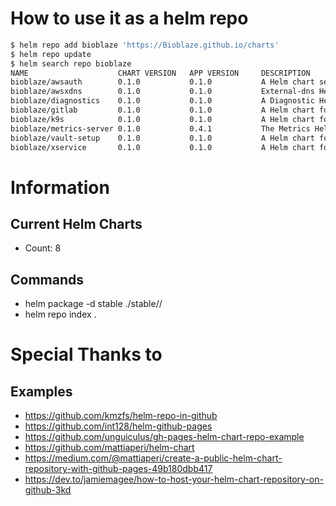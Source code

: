 # How to use it as a helm repo

```bash
$ helm repo add bioblaze 'https://Bioblaze.github.io/charts'
$ helm repo update
$ helm search repo bioblaze
NAME                    CHART VERSION   APP VERSION     DESCRIPTION
bioblaze/awsauth        0.1.0           0.1.0           A Helm chart setting up configmap for AWS in Kubernetes
bioblaze/awsxdns        0.1.0           0.1.0           External-dns Helm Chart for AWS
bioblaze/diagnostics    0.1.0           0.1.0           A Diagnostic Helm chart for Kubernetes
bioblaze/gitlab         0.1.0           0.1.0           A Helm chart for base gitlab requirements for auto devops in Kubernetes
bioblaze/k9s            0.1.0           0.1.0           A Helm chart for k9s intergration in Kubernetes
bioblaze/metrics-server 0.1.0           0.4.1           The Metrics Helm chart for Kubernetes
bioblaze/vault-setup    0.1.0           0.1.0           A Helm chart for setting up the base for vault in Kubernetes
bioblaze/xservice       0.1.0           0.1.0           A Helm chart for adding a external-service in Kubernetes
```
# Information

## Current Helm Charts
* Count: 8

## Commands
* helm package -d stable ./stable/<package>/
* helm repo index .

# Special Thanks to

## Examples
* https://github.com/kmzfs/helm-repo-in-github
* https://github.com/int128/helm-github-pages
* https://github.com/unguiculus/gh-pages-helm-chart-repo-example
* https://github.com/mattiaperi/helm-chart
* https://medium.com/@mattiaperi/create-a-public-helm-chart-repository-with-github-pages-49b180dbb417
* https://dev.to/jamiemagee/how-to-host-your-helm-chart-repository-on-github-3kd